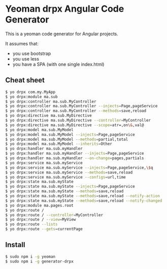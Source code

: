 Yeoman drpx Angular Code Generator
==================================

This is a yeoman code generator for Angular projects. 

It assumes that:

- you use bootstrap
- you use less
- you have a SPA (with one single index.html)



Cheat sheet
-----------

```bash
$ yo drpx com.my.MyApp
$ yo drpx:module ma.sub
$ yo drpx:controller ma.sub.MyController
$ yo drpx:controller ma.sub.MyController --injects=Page,pageService
$ yo drpx:controller ma.sub.MyController --methods=save,reload
$ yo drpx:directive ma.sub.MyDirective
$ yo drpx:directive ma.sub.MyDirective --controller=MyController
$ yo drpx:directive ma.sub.MyDirective --scope=atr=,on\&,val@
$ yo drpx:model ma.sub.MyModel 
$ yo drpx:model ma.sub.MyModel --injects=Page,pageService
$ yo drpx:model ma.sub.MyModel --methods=partial,total
$ yo drpx:model ma.sub.MyModel --inherits=Other
$ yo drpx:handler ma.sub.myHandler 
$ yo drpx:handler ma.sub.myHandler --injects=Page,pageService
$ yo drpx:handler ma.sub.myHandler --on-change=pages,partials
$ yo drpx:service ma.sub.myService 
$ yo drpx:service ma.sub.myService --injects=Page,pageService,\$q
$ yo drpx:service ma.sub.myService --methods=save,reload
$ yo drpx:service ma.sub.myService --configs=url,time
$ yo drpx:state ma.sub.myState 
$ yo drpx:state ma.sub.myState --injects=Page,pageService
$ yo drpx:state ma.sub.myState --methods=save,reload
$ yo drpx:state ma.sub.myState --methods=save,reload --notify-action
$ yo drpx:state ma.sub.myState --methods=save,reload --notify-changed
$ yo drpx:module ma.pages.root
$ yo drpx:route /
$ yo drpx:route / --controller=MyController
$ yo drpx:route / --view=MyView
$ yo drpx:route --lists
$ yo drpx:route --gets=currentPage
```



Install
-------

```bash
$ sudo npm i -g yeoman
$ sudo npm i -g generator-drpx
```


